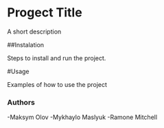 # Progect Title

A short description

##Instalation 

Steps to install and run the project.

#Usage

Examples of how to use the project

### Authors

-Maksym Olov
-Mykhaylo Maslyuk 
-Ramone Mitchell

